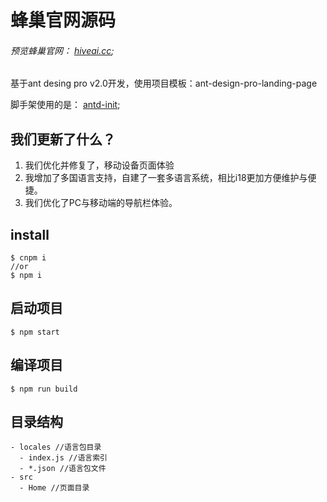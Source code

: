 # 蜂巢官网源码

###### 预览蜂巢官网： [hiveai.cc](https://hiveai.cc/);

基于ant desing pro v2.0开发，使用项目模板：ant-design-pro-landing-page

脚手架使用的是： [antd-init](https://github.com/ant-design/antd-init);

## 我们更新了什么？

1. 我们优化并修复了，移动设备页面体验
2. 我增加了多国语言支持，自建了一套多语言系统，相比i18更加方便维护与便捷。
3. 我们优化了PC与移动端的导航栏体验。


## install
```
$ cnpm i 
//or
$ npm i
```

## 启动项目

```
$ npm start
```
## 编译项目
```
$ npm run build
```

## 目录结构

```
- locales //语言包目录
  - index.js //语言索引
  - *.json //语言包文件
- src
  - Home //页面目录
```

